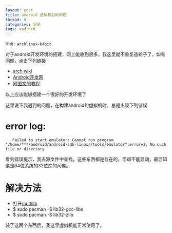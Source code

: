 ```yaml
---
layout: post
title: android 虚拟机启动问题
thread: 8
categories: 记录
tags: android
---
```


    环境：archlinux-b4bit 

对于android开发环境的搭建，网上能收到很多，我这里就不重复造轮子了，如有问题，点击下列链接：

 - <a href="https://wiki.archlinux.org/index.php/Android" target="_blank">arch wiki</a>
 - <a href="http://www.jizhuomi.com/android/environment/34.html" target="_blank">Android开发网</a>
 - <a href="http://huangz.iteye.com/blog/1103590" target="_blank">附图文的教程</a>  
 
 以上应该能够搭建一个很好的开发环境了
 
 这里说下我遇到的问题，在构建android的虚拟机时，总是出现下列错误
 
 error log:
 ====
       Failed to start emulator: Cannot run program "/home/***/android/android-sdk-linux//tools/emulator":error=2, No such file or directory
       
  看到错误提示，我去源文件中查找，这些东西都是存在的，但却不能启动，最后知道是64位系统的32位库的问题。
  
  解决方法
  ====
   * 打开<a href="https://www.archlinux.org/news/true-multilib-for-arch-linux-x86_64/" target="_blank">multilib</a>
   * $ sudo pacman -S lib32-gcc-libs
   * $ sudo pacman -S lib32-zlib

装了这两个东西后，我这里虚拟机能正常使用了。
